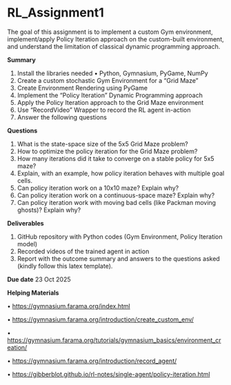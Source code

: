 # RL_Assignment1
The goal of this assignment is to implement a custom Gym environment, implement/apply Policy Iteration approach on the custom-built environment, and understand the limitation of classical dynamic programming approach.

**Summary**
  1. Install the libraries needed
    • Python, Gymnasium, PyGame, NumPy
  2. Create a custom stochastic Gym Environment for a “Grid Maze”
  3. Create Environment Rendering using PyGame
  4. Implement the “Policy Iteration” Dynamic Programming approach
  5. Apply the Policy Iteration approach to the Grid Maze environment
  6. Use “RecordVideo” Wrapper to record the RL agent in-action
  7. Answer the following questions

**Questions**
  1. What is the state-space size of the 5x5 Grid Maze problem?
  2. How to optimize the policy iteration for the Grid Maze problem?
  3. How many iterations did it take to converge on a stable policy for 5x5 maze?
  4. Explain, with an example, how policy iteration behaves with multiple goal cells.
  5. Can policy iteration work on a 10x10 maze? Explain why?
  6. Can policy iteration work on a continuous-space maze? Explain why?
  7. Can policy iteration work with moving bad cells (like Packman moving ghosts)? Explain why?

**Deliverables**
  1. GitHub repository with Python codes (Gym Environment, Policy Iteration model)
  2. Recorded videos of the trained agent in action
  3. Report with the outcome summary and answers to the questions asked (kindly follow this latex template).

**Due date**
  23 Oct 2025

**Helping Materials**

  • https://gymnasium.farama.org/index.html
  
  • https://gymnasium.farama.org/introduction/create_custom_env/
  
  • https://gymnasium.farama.org/tutorials/gymnasium_basics/environment_creation/
  
  • https://gymnasium.farama.org/introduction/record_agent/
  
  • https://gibberblot.github.io/rl-notes/single-agent/policy-iteration.html
